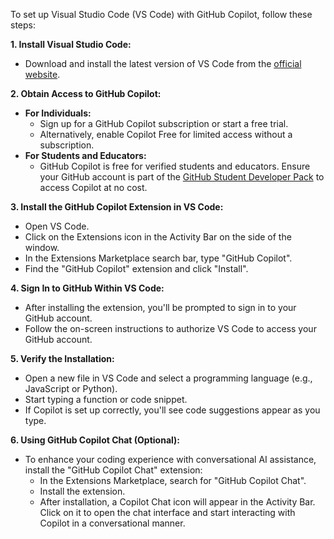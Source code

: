 To set up Visual Studio Code (VS Code) with GitHub Copilot, follow these steps:

**1. Install Visual Studio Code:**
- Download and install the latest version of VS Code from the [official website](https://code.visualstudio.com/download).

**2. Obtain Access to GitHub Copilot:**
- **For Individuals:**
  - Sign up for a GitHub Copilot subscription or start a free trial.
  - Alternatively, enable Copilot Free for limited access without a subscription.
- **For Students and Educators:**
  - GitHub Copilot is free for verified students and educators. Ensure your GitHub account is part of the [GitHub Student Developer Pack](https://education.github.com/pack) to access Copilot at no cost.

**3. Install the GitHub Copilot Extension in VS Code:**
- Open VS Code.
- Click on the Extensions icon in the Activity Bar on the side of the window.
- In the Extensions Marketplace search bar, type "GitHub Copilot".
- Find the "GitHub Copilot" extension and click "Install".

**4. Sign In to GitHub Within VS Code:**
- After installing the extension, you'll be prompted to sign in to your GitHub account.
- Follow the on-screen instructions to authorize VS Code to access your GitHub account.

**5. Verify the Installation:**
- Open a new file in VS Code and select a programming language (e.g., JavaScript or Python).
- Start typing a function or code snippet.
- If Copilot is set up correctly, you'll see code suggestions appear as you type.

**6. Using GitHub Copilot Chat (Optional):**
- To enhance your coding experience with conversational AI assistance, install the "GitHub Copilot Chat" extension:
  - In the Extensions Marketplace, search for "GitHub Copilot Chat".
  - Install the extension.
  - After installation, a Copilot Chat icon will appear in the Activity Bar. Click on it to open the chat interface and start interacting with Copilot in a conversational manner.
